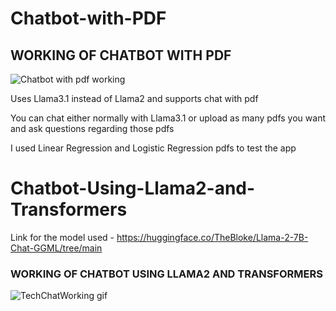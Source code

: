 # Chatbot-with-PDF
## WORKING OF CHATBOT WITH PDF
![Chatbot with pdf working](https://github.com/user-attachments/assets/4657915d-09cd-4cd0-b0b8-af99341b7af7)

Uses Llama3.1 instead of Llama2 and supports chat with pdf

You can chat either normally with Llama3.1 or upload as many pdfs you want and ask questions regarding those pdfs

I used Linear Regression and Logistic Regression pdfs to test the app

# Chatbot-Using-Llama2-and-Transformers

Link for the model used - https://huggingface.co/TheBloke/Llama-2-7B-Chat-GGML/tree/main

### WORKING OF CHATBOT USING LLAMA2 AND TRANSFORMERS
![TechChatWorking gif](https://github.com/AkhileshKolambekar/Chatbot-Using-Llama2-and-Transformers/assets/86556963/66860891-ab0f-4390-b4f0-7f291838bfe0)
